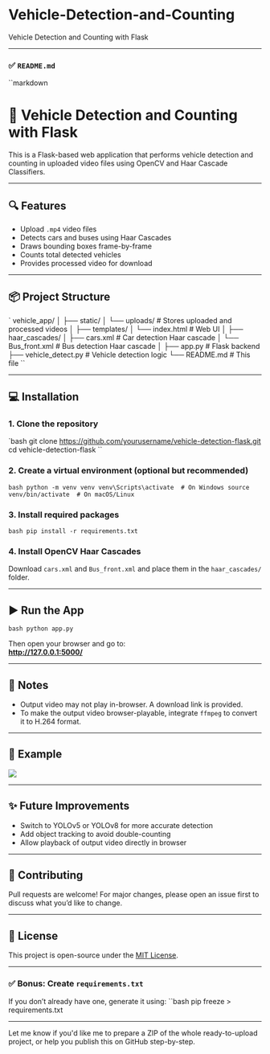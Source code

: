 # Vehicle-Detection-and-Counting
Vehicle Detection and Counting with Flask


---

### ✅ `README.md`

``markdown
# 🚗 Vehicle Detection and Counting with Flask

This is a Flask-based web application that performs vehicle detection and counting in uploaded video files using OpenCV and Haar Cascade Classifiers.

---

## 🔍 Features

- Upload `.mp4` video files
- Detects cars and buses using Haar Cascades
- Draws bounding boxes frame-by-frame
- Counts total detected vehicles
- Provides processed video for download

---

## 📦 Project Structure

`
vehicle_app/
│
├── static/
│   └── uploads/               # Stores uploaded and processed videos
│
├── templates/
│   └── index.html             # Web UI
│
├── haar_cascades/
│   ├── cars.xml               # Car detection Haar cascade
│   └── Bus_front.xml          # Bus detection Haar cascade
│
├── app.py                     # Flask backend
├── vehicle_detect.py          # Vehicle detection logic
└── README.md                  # This file
``

---

## 💻 Installation

### 1. Clone the repository
`bash
git clone https://github.com/yourusername/vehicle-detection-flask.git
cd vehicle-detection-flask
``

### 2. Create a virtual environment (optional but recommended)
``bash
python -m venv venv
venv\Scripts\activate  # On Windows
source venv/bin/activate  # On macOS/Linux
``

### 3. Install required packages
``bash
pip install -r requirements.txt
``

### 4. Install OpenCV Haar Cascades
Download `cars.xml` and `Bus_front.xml` and place them in the `haar_cascades/` folder.

---

## ▶️ Run the App

``bash
python app.py
``

Then open your browser and go to:  
**http://127.0.0.1:5000/**

---

## 🧠 Notes

- Output video may not play in-browser. A download link is provided.
- To make the output video browser-playable, integrate `ffmpeg` to convert it to H.264 format.

---

## 📂 Example

![](screenshot.png)

---

## ✨ Future Improvements

- Switch to YOLOv5 or YOLOv8 for more accurate detection
- Add object tracking to avoid double-counting
- Allow playback of output video directly in browser

---

## 🤝 Contributing

Pull requests are welcome! For major changes, please open an issue first to discuss what you’d like to change.

---

## 📄 License

This project is open-source under the [MIT License](LICENSE).


---

### ✅ Bonus: Create `requirements.txt`
If you don’t already have one, generate it using:
``bash
pip freeze > requirements.txt


---

Let me know if you'd like me to prepare a ZIP of the whole ready-to-upload project, or help you publish this on GitHub step-by-step.
